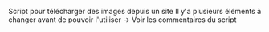 Script pour télécharger des images depuis un site
Il y'a plusieurs éléments à changer avant de pouvoir l'utiliser 
-> Voir les commentaires du script

